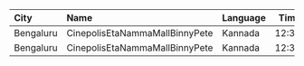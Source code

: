 | City      | Name                           | Language |  Time | Type      | Price | Capacity | Booked |
| :-------- | :----------------------------- | :------- | ----: | :-------- | ----: | -------: | -----: |
| Bengaluru | CinepolisEtaNammaMallBinnyPete | Kannada  | 12:30 | Executive |  150₹ |       35 |      1 |
| Bengaluru | CinepolisEtaNammaMallBinnyPete | Kannada  | 12:30 | Premium   |  150₹ |       20 |     11 |